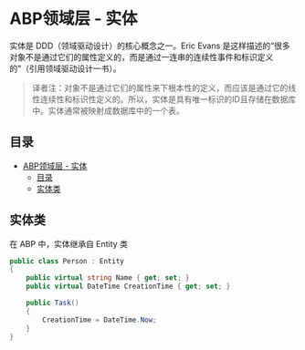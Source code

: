 # ABP领域层 - 实体

实体是 DDD（领域驱动设计）的核心概念之一。Eric Evans 是这样描述的“很多对象不是通过它们的属性定义的，而是通过一连串的连续性事件和标识定义的”（引用领域驱动设计一书）。
>译者注：对象不是通过它们的属性来下根本性的定义，而应该是通过它的线性连续性和标识性定义的。所以，实体是具有唯一标识的ID且存储在数据库中。实体通常被映射成数据库中的一个表。

## 目录

<!-- TOC -->

- [ABP领域层 - 实体](#abp%E9%A2%86%E5%9F%9F%E5%B1%82---%E5%AE%9E%E4%BD%93)
    - [目录](#%E7%9B%AE%E5%BD%95)
    - [实体类](#%E5%AE%9E%E4%BD%93%E7%B1%BB)

<!-- /TOC -->

## 实体类

在 ABP 中，实体继承自 Entity 类

```c#
public class Person : Entity
{
    public virtual string Name { get; set; }
    public virtual DateTime CreationTime { get; set; }

    public Task()
    {
        CreationTime = DateTime.Now;
    }
}
```